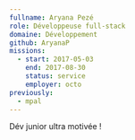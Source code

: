 ```yaml
---
fullname: Aryana Pezé
role: Développeuse full-stack
domaine: Développement
github: AryanaP
missions:
  - start: 2017-05-03
    end: 2017-08-30
    status: service
    employer: octo
previously:
  - mpal
---
```

Dév junior ultra motivée !